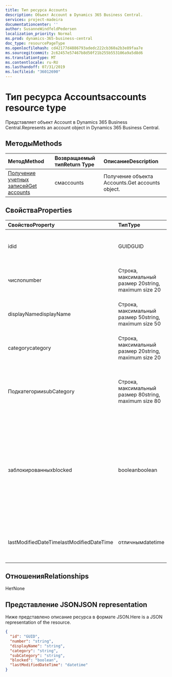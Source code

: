```yaml
---
title: Тип ресурса Accounts
description: Объект Account в Dynamics 365 Business Central.
services: project-madeira
documentationcenter: ''
author: SusanneWindfeldPedersen
localization_priority: Normal
ms.prod: dynamics-365-business-central
doc_type: resourcePageType
ms.openlocfilehash: cd42177d4886793adedc222cb360a2b3e89faa7e
ms.sourcegitcommit: 2c62457e57467b8d50f21b255b553106a9a5d8d6
ms.translationtype: MT
ms.contentlocale: ru-RU
ms.lasthandoff: 07/31/2019
ms.locfileid: "36012690"
---
```

# <a name="accounts-resource-type"></a><span data-ttu-id="85652-103">Тип ресурса Accounts</span><span class="sxs-lookup"><span data-stu-id="85652-103">accounts resource type</span></span>
<span data-ttu-id="85652-104">Представляет объект Account в Dynamics 365 Business Central.</span><span class="sxs-lookup"><span data-stu-id="85652-104">Represents an account object in Dynamics 365 Business Central.</span></span>

## <a name="methods"></a><span data-ttu-id="85652-105">Методы</span><span class="sxs-lookup"><span data-stu-id="85652-105">Methods</span></span>

| <span data-ttu-id="85652-106">Метод</span><span class="sxs-lookup"><span data-stu-id="85652-106">Method</span></span>       | <span data-ttu-id="85652-107">Возвращаемый тип</span><span class="sxs-lookup"><span data-stu-id="85652-107">Return Type</span></span>  |<span data-ttu-id="85652-108">Описание</span><span class="sxs-lookup"><span data-stu-id="85652-108">Description</span></span>|
|:---------------|:--------|:----------|
|[<span data-ttu-id="85652-109">Получение учетных записей</span><span class="sxs-lookup"><span data-stu-id="85652-109">Get accounts</span></span>](../api/dynamics-account-get.md)|<span data-ttu-id="85652-110">см</span><span class="sxs-lookup"><span data-stu-id="85652-110">accounts</span></span>|<span data-ttu-id="85652-111">Получение объекта Accounts.</span><span class="sxs-lookup"><span data-stu-id="85652-111">Get accounts object.</span></span>|

## <a name="properties"></a><span data-ttu-id="85652-112">Свойства</span><span class="sxs-lookup"><span data-stu-id="85652-112">Properties</span></span>
| <span data-ttu-id="85652-113">Свойство</span><span class="sxs-lookup"><span data-stu-id="85652-113">Property</span></span>     | <span data-ttu-id="85652-114">Тип</span><span class="sxs-lookup"><span data-stu-id="85652-114">Type</span></span>   |<span data-ttu-id="85652-115">Описание</span><span class="sxs-lookup"><span data-stu-id="85652-115">Description</span></span>|
|:---------------|:--------|:----------|
|<span data-ttu-id="85652-116">id</span><span class="sxs-lookup"><span data-stu-id="85652-116">id</span></span>|<span data-ttu-id="85652-117">GUID</span><span class="sxs-lookup"><span data-stu-id="85652-117">GUID</span></span>|<span data-ttu-id="85652-118">Уникальный идентификатор учетной записи.</span><span class="sxs-lookup"><span data-stu-id="85652-118">The unique ID of the account.</span></span>|
|<span data-ttu-id="85652-119">число</span><span class="sxs-lookup"><span data-stu-id="85652-119">number</span></span>|<span data-ttu-id="85652-120">Строка, максимальный размер 20</span><span class="sxs-lookup"><span data-stu-id="85652-120">string, maximum size 20</span></span>|<span data-ttu-id="85652-121">Указывает номер финансового счета.</span><span class="sxs-lookup"><span data-stu-id="85652-121">Specifies the number of the G/L account.</span></span>|
|<span data-ttu-id="85652-122">displayName</span><span class="sxs-lookup"><span data-stu-id="85652-122">displayName</span></span>|<span data-ttu-id="85652-123">Строка, максимальный размер 50</span><span class="sxs-lookup"><span data-stu-id="85652-123">string, maximum size 50</span></span>|<span data-ttu-id="85652-124">Указывает имя финансового счета.</span><span class="sxs-lookup"><span data-stu-id="85652-124">Specifies the name of the G/L account.</span></span>|
|<span data-ttu-id="85652-125">category</span><span class="sxs-lookup"><span data-stu-id="85652-125">category</span></span>|<span data-ttu-id="85652-126">Строка, максимальный размер 20</span><span class="sxs-lookup"><span data-stu-id="85652-126">string, maximum size 20</span></span>|<span data-ttu-id="85652-127">Указывает категорию финансового счета.</span><span class="sxs-lookup"><span data-stu-id="85652-127">Specifies the category of the G/L account.</span></span>|
|<span data-ttu-id="85652-128">Подкатегории</span><span class="sxs-lookup"><span data-stu-id="85652-128">subCategory</span></span>|<span data-ttu-id="85652-129">Строка, максимальный размер 80</span><span class="sxs-lookup"><span data-stu-id="85652-129">string, maximum size 80</span></span>|<span data-ttu-id="85652-130">Указывает подкатегорию категории счетов для финансового счета.</span><span class="sxs-lookup"><span data-stu-id="85652-130">Specifies the subcategory of the account category of the G/L account.</span></span>|
|<span data-ttu-id="85652-131">заблокированных</span><span class="sxs-lookup"><span data-stu-id="85652-131">blocked</span></span>|<span data-ttu-id="85652-132">boolean</span><span class="sxs-lookup"><span data-stu-id="85652-132">boolean</span></span>|<span data-ttu-id="85652-133">Указывает, что операции не могут быть учтены на финансовом счете.</span><span class="sxs-lookup"><span data-stu-id="85652-133">Specifies that entries cannot be posted to the G/L account.</span></span> <span data-ttu-id="85652-134">**Значение true** указывает, что учетная запись заблокирована, а Разноска не разрешена.</span><span class="sxs-lookup"><span data-stu-id="85652-134">**True** indicates account is blocked and posting is not allowed.</span></span>|
|<span data-ttu-id="85652-135">lastModifiedDateTime</span><span class="sxs-lookup"><span data-stu-id="85652-135">lastModifiedDateTime</span></span>|<span data-ttu-id="85652-136">отличным</span><span class="sxs-lookup"><span data-stu-id="85652-136">datetime</span></span>|<span data-ttu-id="85652-137">Дата и время последнего изменения учетной записи.</span><span class="sxs-lookup"><span data-stu-id="85652-137">The last datetime the account was modified.</span></span>|


## <a name="relationships"></a><span data-ttu-id="85652-138">Отношения</span><span class="sxs-lookup"><span data-stu-id="85652-138">Relationships</span></span>
<span data-ttu-id="85652-139">Нет</span><span class="sxs-lookup"><span data-stu-id="85652-139">None</span></span>

## <a name="json-representation"></a><span data-ttu-id="85652-140">Представление JSON</span><span class="sxs-lookup"><span data-stu-id="85652-140">JSON representation</span></span>

<span data-ttu-id="85652-141">Ниже представлено описание ресурса в формате JSON.</span><span class="sxs-lookup"><span data-stu-id="85652-141">Here is a JSON representation of the resource.</span></span>


```json
{
  "id": "GUID",
  "number": "string",
  "displayName": "string",
  "category": "string",
  "subCategory": "string",
  "blocked": "boolean",
  "lastModifiedDateTime": "datetime"
}

```
